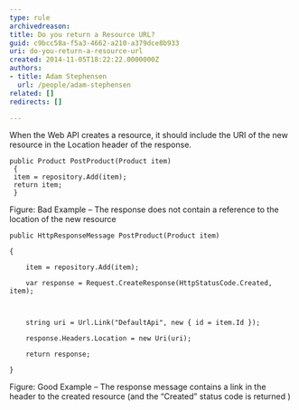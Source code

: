 ```yaml
---
type: rule
archivedreason: 
title: Do you return a Resource URL?
guid: c9bcc58a-f5a3-4662-a210-a379dce8b933
uri: do-you-return-a-resource-url
created: 2014-11-05T18:22:22.0000000Z
authors:
- title: Adam Stephensen
  url: /people/adam-stephensen
related: []
redirects: []

---
```


When the Web API creates a resource, it should include the URI of the new resource in the Location header of the response.

<!--endintro-->



```
public Product PostProduct(Product item)
 {
 item = repository.Add(item);
 return item;
 }
```


Figure: Bad Example – The response does not contain a reference to the location of the new resource 


```
public HttpResponseMessage PostProduct(Product item)

{

    item = repository.Add(item);

    var response = Request.CreateResponse(HttpStatusCode.Created, item);



    string uri = Url.Link("DefaultApi", new { id = item.Id });

    response.Headers.Location = new Uri(uri);

    return response;

}
```


Figure: Good Example – The response message contains a link in the header to the created resource (and the “Created” status code is returned )
